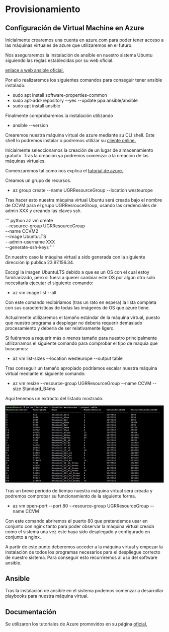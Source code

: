 
# Provisionamiento

## Configuración de Virtual Machine en Azure

Inicialmente crearemos una cuenta en azure.com para poder tener acceso a las máquinas virtuales de azure que utilizaremos en el futuro.

Nos aseguraremos la instalación de ansible en nuestro sistema Ubuntu siguiendo las reglas establecidas por su web oficial.

[enlace a web ansible oficial.](https://docs.ansible.com/ansible/latest/installation_guide/intro_installation.html#installing-ansible-on-ubuntu)

Por ello realizaremos los siguientes comandos para conseguir tener ansible instalado.

* sudo apt install software-properties-common
* sudo apt-add-repository --yes --update ppa:ansible/ansible
* sudo apt install ansible

Finalmente comprobaremos la instalación utilizando
* ansible --version

Crearemos nuestra máquina virtual de azure mediante su CLI shell. Este shell lo podremos instalar o podremos utilizar su [cliente online.](https://shell.azure.com/bash)

Inicialmente seleccionamos la creación de un lugar de almacenamiento gratuito. Tras la creación ya podremos comenzar a la creación de las máquinas virtuales.

Comenzaremos tal como nos explica el [tutorial de azure.](https://docs.microsoft.com/es-es/azure/virtual-machines/linux/quick-create-cli?toc=/azure/virtual-machines/linux/toc.json).

Creamos un grupo de recursos.

* az group create --name UGRResourceGroup --location westeurope

Tras hacer esto nuestra máquina virtual Ubuntu será creada bajo el nombre de CCVM para el grupo UGRResrouceGroup, usando las credenciales de admin XXX y creando las claves ssh.

''' python
az vm create \
  --resource-group UGRResourceGroup \
  --name CCVM2 \
  --image UbuntuLTS \
  --admin-username XXX \
  --generate-ssh-keys
'''

En nuestro caso la máquina virtual a sido generada con la siguiente dirección ip publica 23.97.156.34.

Escogí la imagen UbuntuLTS debido a que es un OS con el cual estoy familiarizado, pero si fuera a querer cambiar este OS por algún otro solo necesitaría ejecutar el siguiente comando:

* az vm image list --all

Con este comando recibiríamos (tras un rato en espera) la lista completa con sus características de todas las imágenes de OS que azure tiene.

Actualmente utilizaremos el tamaño estándar de la máquina virtual, puesto que nuestro programa a desplegar no debería requerir demasiado procesamiento y debería de ser relativamente ligero.

Si fuéramos a requerir más o menos tamaño para nuestro principalmente utilizaríamos el siguiente comando para comprobar el tipo de maquia que buscamos:

* az vm list-sizes --location westeurope --output table

Tras conseguir un tamaño apropiado podríamos escalar nuestra máquina virtual mediante el siguiente comando:

* az vm resize --resource-group UGRResourceGroup --name CCVM --size Standard_B4ms

Aquí tenemos un extracto del listado mostrado:

![Foto Tabla resutlados.](https://raw.githubusercontent.com/OscarRubioGarcia/CCProyecto/master/docs/AzureSizes.jpg)

Tras un breve periodo de tiempo nuestra máquina virtual será creada y podremos comprobar su funcionamiento de la siguiente forma.

* az vm open-port --port 80 --resource-group UGRResourceGroup --name CCVM

Con este comando abriremos el puerto 80 que pretendemos usar en conjunto con nginx tanto para poder observar la máquina virtual creada como el sistema una vez este haya sido desplegado y configurado en conjunto a nginx.

A partir de este punto deberemos acceder a la máquina virtual y empezar la instalación de todos los programas necesarios para el despliegue correcto de nuestro sistema. Para conseguir esto recurriremos al uso del software ansible.

## Ansible

Tras la instalación de ansible en el sistema podemos comenzar a desarrollar playbooks para nuestra máquina virtual.






## Documentación

Se utilizaron los tutoriales de Azure promovidos en su página [oficial.](https://docs.microsoft.com/es-es/azure/virtual-machines/linux/tutorial-manage-vm)
